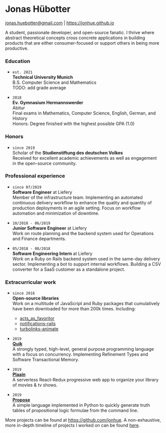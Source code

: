 # Jonas Hübotter

jonas.huebotter@gmail.com | https://jonhue.github.io

A student, passionate developer, and open-source fanatic. I thrive where
abstract theoretical concepts cross concrete applications in building products
that are either consumer-focused or support others in being more productive.

### Education

*
    `est. 2021`  
    **Technical University Munich**  
    B.S. Computer Science and Mathematics  
    TODO: add grade average

*
    `2018`  
    **Ev. Gymnasium Hermannswerder**  
    Abitur  
    Final exams in Mathematics, Computer Science, English, German, and History  
    Honors: Degree finished with the highest possible GPA (1.0)

### Honors

*
    `since 2019`  
    Scholar of the **Studienstiftung des deutschen Volkes**  
    Received for excellent academic achievements as well as engagement in the
    open-source community.

### Professional experience

*
    `since 07/2019`  
    **Software Engineer** at Liefery  
    Member of the infrastructure team. Implementing an automated continuous
    delivery workflow to enhance the quality and quantity of production
    deployments in an agile setting. Focus on workflow automation and
    minimization of downtime.

*
    `10/2018 - 06/2019`  
    **Junior Software Engineer** at Liefery  
    Work on route planning and the backend system used for Operations and
    Finance departments.

*
    `05/2018 - 08/2018`  
    **Software Engineering Intern** at Liefery  
    Work on a Ruby on Rails backend system used in the same-day delivery sector.
    Implementing a bot to support internal workflows. Building a CSV converter
    for a SaaS customer as a standalone project.

### Extracurricular work

*
    `since 2016`  
    **Open-source libraries**  
    Work on a multitude of JavaScript and Ruby packages that cumulatively have
    been downloaded for more than 200k times. Including:
    * [acts_as_favoritor](https://github.com/jonhue/acts_as_favoritor)
    * [notifications-rails](https://github.com/jonhue/notifications-rails)
    * [turbolinks-animate](https://github.com/jonhue/turbolinks-animate)

*
    `2019`  
    [**Quik**](https://github.com/quik-lang/quik)  
    A strongly typed, high-level, general purpose programming language with a
    focus on concurrency. Implementing Refinement Types and Software
    Transactional Memory.

*
    `2019`  
    [**Plaain**](https://jonhue.github.io/plaain)  
    A serverless React-Redux progressive web app to organize your library of
    movies & tv shows.

*
    `2019`  
    [**Propose**](https://github.com/jonhue/propose)  
    A simple language implemented in Python to quickly generate truth tables of
    propositional logic formulae from the command line.

More projects can be found at https://github.com/jonhue. A non-exhaustive, more in-depth timeline of projects I worked on can be found [here](projects.md).
